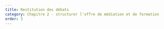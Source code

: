 ```yaml
---
title: Restitution des débats
category: Chapitre 2 - structurer l'offre de médiation et de formation au numérique
order: 3
---
```

